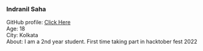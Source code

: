 ### Indranil Saha

GitHub profile: [Click Here](github.com/saha-indranil) <br>
Age: 18 <br>
City: Kolkata <br>
About: I am a 2nd year student. First time taking part in hacktober fest 2022
